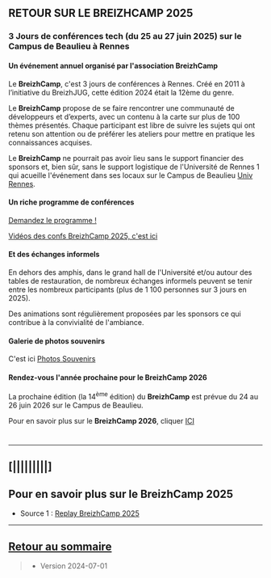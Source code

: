 ## RETOUR SUR LE BREIZHCAMP 2025



### 3 Jours de conférences tech (du 25 au 27 juin 2025) sur le Campus de Beaulieu à Rennes

#### Un événement annuel organisé par l'association BreizhCamp

Le **BreizhCamp**, c'est 3 jours de conférences à Rennes. Créé en 2011 à l’initiative du BreizhJUG, cette édition 2024 était la 12ème du genre. 

Le **BreizhCamp** propose de se faire rencontrer une communauté de développeurs et d’experts, avec un contenu à la carte sur plus de 100 thèmes présentés. Chaque participant est libre de suivre les sujets qui ont retenu son attention ou de préférer les ateliers pour mettre en pratique les connaissances acquises.

Le **BreizhCamp** ne pourrait pas avoir lieu sans le support financier des sponsors et, bien sûr, sans le support logistique de l'Université de Rennes 1 qui acueille l'événement dans ses locaux sur le Campus de Beaulieu [Univ Rennes](https://www.univ-rennes.fr/).
>

#### Un riche programme de conférences

[Demandez le programme !](https://2025.breizhcamp.org/conference/programme/)

[Vidéos des confs BreizhCamp 2025, c'est ici](https://www.youtube.com/playlist?list=PLv7xGPH0RMUSXGK-QkECCuK78GDGH3ddL)
>

#### Et des échanges informels 

En dehors des amphis, dans le grand hall de l'Université et/ou autour des tables de restauration, de nombreux échanges informels peuvent se tenir entre les nombreux participants (plus de 1 100 personnes sur 3 jours en 2025).

Des animations sont régulièrement proposées par les sponsors ce qui contribue à la convivialité de l'ambiance.

#### Galerie de photos souvenirs
C'est ici [Photos Souvenirs](../File_BzhCamp2025photos)

#### Rendez-vous l'année prochaine pour le BreizhCamp 2026 

La prochaine édition (la 14<sup>ème</sup> édition) du **BreizhCamp** est prévue du 24 au 26 juin 2026 sur le Campus de Beaulieu.

Pour en savoir plus sur le **BreizhCamp 2026**, cliquer [ICI](https://www.breizhcamp.org/)

#  

 
---

## [|||||||||] 
>
## Pour en savoir plus sur le BreizhCamp 2025

- Source 1 : [Replay BreizhCamp 2025](https://www.breizhcamp.org/)

---

## [Retour au sommaire](https://dcn-prof.github.io/breizhdataclub/)
  
>

>  *  Version 2024-07-01
